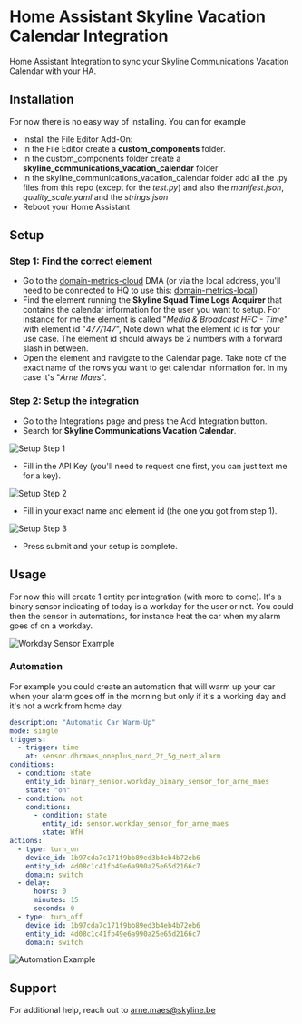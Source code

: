 # Home Assistant Skyline Vacation Calendar Integration

Home Assistant Integration to sync your Skyline Communications Vacation Calendar with your HA. 

## Installation

For now there is no easy way of installing. You can for example 
* Install the File Editor Add-On:
* In the File Editor create a **custom_components** folder.
* In the custom_components folder create a **skyline_communications_vacation_calendar** folder
* In the skyline_communications_vacation_calendar folder add all the .py files from this repo (except for the *test.py*) and also the *manifest.json*, *quality_scale.yaml* and the *strings.json*
* Reboot your Home Assistant

## Setup

### Step 1: Find the correct element

* Go to the [domain-metrics-cloud](https://domainmetrics-skyline.on.dataminer.services/) DMA (or via the local address, you'll need to be connected to HQ to use this: [domain-metrics-local](https://domain-metrics.skyline.local/))
* Find the element running the **Skyline Squad Time Logs Acquirer** that contains the calendar information for the user you want to setup. For instance for me the element is called "*Media & Broadcast HFC - Time*" with element id "*477/147*", Note down what the element id is for your use case. The element id should always be 2 numbers with a forward slash in between.
* Open the element and navigate to the Calendar page. Take note of the exact name of the rows you want to get calendar information for. In my case it's "*Arne Maes*".

### Step 2: Setup the integration

* Go to the Integrations page and press the Add Integration button.
* Search for **Skyline Communications Vacation Calendar**.

![Setup Step 1](./Documentation/Images/Setup_Integration_Step1.png)

* Fill in the API Key (you'll need to request one first, you can just text me for a key).

![Setup Step 2](./Documentation/Images/ConfigFlow_Step1.png)

* Fill in your exact name and element id (the one you got from step 1).

![Setup Step 3](./Documentation/Images/ConfigFlow_Step2.png)

* Press submit and your setup is complete.

## Usage

For now this will create 1 entity per integration (with more to come). It's a binary sensor indicating of today is a workday for the user or not. You could then the sensor in automations, for instance heat the car when my alarm goes of on a workday.

![Workday Sensor Example](./Documentation/Images/Workday_Sensor_Example.png)


### Automation 

For example you could create an automation that will warm up your car when your alarm goes off in the morning but only if it's a working day and it's not a work from home day.

```yaml
description: "Automatic Car Warm-Up"
mode: single
triggers:
  - trigger: time
    at: sensor.dhrmaes_oneplus_nord_2t_5g_next_alarm
conditions:
  - condition: state
    entity_id: binary_sensor.workday_binary_sensor_for_arne_maes
    state: "on"
  - condition: not
    conditions:
      - condition: state
        entity_id: sensor.workday_sensor_for_arne_maes
        state: WfH
actions:
  - type: turn_on
    device_id: 1b97cda7c171f9bb89ed3b4eb4b72eb6
    entity_id: 4d08c1c41fb49e6a990a25e65d2166c7
    domain: switch
  - delay:
      hours: 0
      minutes: 15
      seconds: 0
  - type: turn_off
    device_id: 1b97cda7c171f9bb89ed3b4eb4b72eb6
    entity_id: 4d08c1c41fb49e6a990a25e65d2166c7
    domain: switch
```

![Automation Example](./Documentation/Images/Example_Automation.png)

## Support

For additional help, reach out to [arne.maes@skyline.be](mailto:arne.maes@skyline.be)